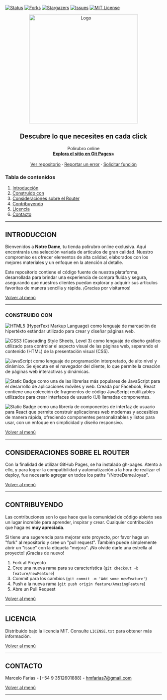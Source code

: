 [![Status][statuss-shield]][statuss-url]
[![Forks][forks-shield]][forks-url]
[![Stargazers][stars-shield]][stars-url]
[![Issues][issues-shield]][issues-url]
[![MIT License][license-shield]][license-url]

<!-- PROJECT LOGO -->
<div align="center">
  <a href="https://github.com/hmfarias/NotreDameJoyas">
    <img src="https://github.com/hmfarias/NotreDameJoyas/blob/main/src/assets/logo2.png" alt="Logo" width="350" height="auto">
  </a>
  <h2 align="center">Descubre lo que necesites en cada click</h2>

  <p align="center">
    Polirubro online
    <br />
    <a href="https://hmfarias.github.io/NotreDameJoyas/" target="_blank" ><strong>Explora el sitio en Git Pages»</strong></a>
    <br />
    <br />
    <a href="https://github.com/hmfarias/NotreDameJoyas">Ver repositorio</a>
    ·
    <a href="https://github.com/hmfarias/NotreDameJoyas/issues">Reportar un error</a>
    ·
    <a href="https://github.com/hmfarias/NotreDameJoyas/issues">Solicitar función</a>
  </p>
</div>

<!-- TABLE OF CONTENTS -->

<a name="top"></a>
### Tabla de contenidos

1. [Introducción](#introduccion)
3. [Construido con](#consturido)
4. [Consideraciones sobre el Router](#router)
7. [Contribuyendo](#contribuyendo)
8. [Licencia](#licencia)
9. [Contacto](#contacto)

<hr>

<!-- ABOUT THE PROJECT -->

<a name="introduccion"></a>
## INTRODUCCION

Bienvenidos a **Notre Dame**, tu tienda polirubro online exclusiva. Aquí encontrarás una selección variada de artículos de gran calidad. Nuestro compromiso es ofrecer elementos de alta calidad, elaborados con los mejores materiales y un enfoque en la atención al detalle.

Este repositorio contiene el código fuente de nuestra plataforma, desarrollada para brindar una experiencia de compra fluida y segura, asegurando que nuestros clientes puedan explorar y adquirir sus artículos favoritas de manera sencilla y rápida. ¡Gracias por visitarnos! 


[Volver al menú](#top)
<hr>

<a name="consturido"></a>
### CONSTRUIDO CON

<img alt="HTML5" src="https://img.shields.io/badge/html5-%23E34F26.svg?style=for-the-badge&logo=html5&logoColor=white"/> (HyperText Markup Language) como lenguaje de marcación de hipertéxto estándar utilizado para crear y diseñar páginas web.

<img alt="CSS3" src="https://img.shields.io/badge/css3-%231572B6.svg?style=for-the-badge&logo=css3&logoColor=white"/> (Cascading Style Sheets, Level 3) como lenguaje de diseño gráfico utilizado para controlar el aspecto visual de las páginas web, separando el contenido (HTML) de la presentación visual (CSS).

<img alt="JavaScript" src="https://img.shields.io/badge/javascript-%23323330.svg?style=for-the-badge&logo=javascript&logoColor=%23F7DF1E"/> como lenguaje de programación interpretado, de alto nivel y dinámico. Se ejecuta en el navegador del cliente, lo que permite la creación de páginas web interactivas y dinámicas. 

![Static Badge](https://img.shields.io/badge/React-green?style=for-the-badge) como una de las librerías más populares de JavaScript para el desarrollo de aplicaciones móviles y web. Creada por Facebook, React contiene una colección de fragmentos de código JavaScript reutilizables utilizados para crear interfaces de usuario (UI) llamadas componentes.

![Static Badge](https://img.shields.io/badge/CHAKRA-orange?style=for-the-badge) como una librería de componentes de interfaz de usuario para React que permite construir aplicaciones web modernas y accesibles de manera rápida, ofreciendo componentes personalizables y listos para usar, con un enfoque en simplicidad y diseño responsivo.

[Volver al menú](#top)
<hr>


<a name="router"></a>
## CONSIDERACIONES SOBRE EL ROUTER

Con la finalidad de utilizar GitHub Pages, se ha instalado gh-pages. Atento a ello, y para lograr la compatibilidad y automatización a la hora de realizar el deploy, fue necesario agregar en todos los paths "/NotreDameJoyas".


[Volver al menú](#top)
<hr>



<a name="contribuyendo"></a>
## CONTRIBUYENDO

Las contribuciones son lo que hace que la comunidad de código abierto sea un lugar increíble para aprender, inspirar y crear. Cualquier contribución que haga es **muy apreciada**.

Si tiene una sugerencia para mejorar este proyecto, por favor haga un "fork" al repositorio y cree un "pull request". También puede simplemente abrir un "issue" con la etiqueta "mejora".
¡No olvide darle una estrella al proyecto! ¡Gracias de nuevo!

1. Fork al Proyecto
2. Cree una nueva rama para su característica (`git checkout -b feature/newFeature`)
3. Commit para los cambios (`git commit -m 'Add some newFeature'`)
4. Push a la nueva rama (`git push origin feature/AmazingFeature`)
5. Abre un Pull Request

[Volver al menú](#top)
<hr>



<!-- LICENSE -->
<a name="licencia"></a>
## LICENCIA

Distribuido bajo la licencia MIT. Consulte `LICENSE.txt` para obtener más información.

[Volver al menú](#top)
<hr>



<!-- CONTACT -->

<a name="contacto"></a>
## CONTACTO

Marcelo Farias - [+54 9 3512601888] - hmfarias7@gmail.com


[Volver al menú](#top)
<hr>



<!-- ACKNOWLEDGMENTS -->

<!-- MARKDOWN LINKS & IMAGES -->

<!-- [statuss-shield]: https://img.shields.io/badge/STATUS-Developing-green -->

[statuss-shield]: https://img.shields.io/badge/STATUSS-finished-green
[statuss-url]: https://https://github.com/hmfarias/NotreDameJoyas#readme
[forks-shield]: https://img.shields.io/github/forks/hmfarias/NotreDameJoyas
[forks-url]: https://github.com/hmfarias/NotreDameJoyas/network/members
[stars-shield]: https://img.shields.io/github/stars/hmfarias/NotreDameJoyas
[stars-url]: https://github.com/hmfarias/NotreDameJoyas/stargazers
[issues-shield]: https://img.shields.io/github/issues/hmfarias/NotreDameJoyas
[issues-url]: https://github.com/hmfarias/NotreDameJoyas/issues
[license-shield]: https://img.shields.io/github/license/othneildrew/Best-README-Template.svg
[license-url]: https://github.com/hmfarias/NotreDameJoyas/blob/master/LICENSE.txt
[product-screenshot]: https://github.com/hmfarias/NotreDameJoyas/blob/main/assets/images/screenShot.webp
[product-screenshot-navbar]: https://github.com/hmfarias/NotreDameJoyas/blob/main/assets/images/navbar.webp
[others-url]: https://github.com/hmfarias/NotreDameJoyas
